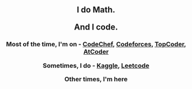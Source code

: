 <h2 align="center">I do Math. <p>And I code. </p></h2>

<h3 align="center">
  
<p align="center">
  Most of the time, I'm on - 
<a href="https://www.codechef.com/users/big_v" target="blank">CodeChef</a>, 
<a href="https://codeforces.com/profile/bigv_" target="blank">Codeforces</a>, 
<a href="https://www.topcoder.com/members/BigV_" target="blank">TopCoder</a>, 
<a href="https://atcoder.jp/users/BigV" target="blank">AtCoder</a>
</p>
  
<p align="center">
  Sometimes, I do - 
<a href="https://kaggle.com/bigvish" target="blank">Kaggle</a>, 
<a href="https://www.leetcode.com/bigv_" target="blank">Leetcode</a>
</p>

<p align="center">
  Other times, I'm here
</p>
</h3>


<!---
SinghaniaV/SinghaniaV is a ✨ special ✨ repository because its `README.md` (this file) appears on your GitHub profile.
You can click the Preview link to take a look at your changes.
--->
